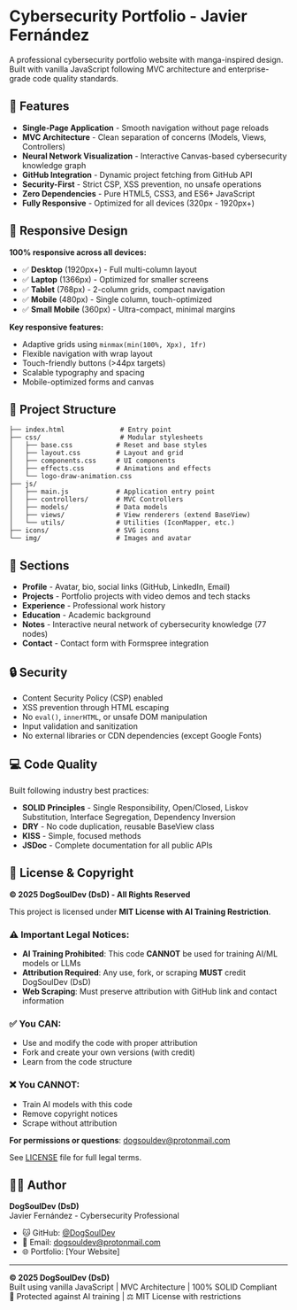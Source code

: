 # Cybersecurity Portfolio - Javier Fernández

A professional cybersecurity portfolio website with manga-inspired design. Built with vanilla JavaScript following MVC architecture and enterprise-grade code quality standards.

## 🚀 Features

- **Single-Page Application** - Smooth navigation without page reloads
- **MVC Architecture** - Clean separation of concerns (Models, Views, Controllers)
- **Neural Network Visualization** - Interactive Canvas-based cybersecurity knowledge graph
- **GitHub Integration** - Dynamic project fetching from GitHub API
- **Security-First** - Strict CSP, XSS prevention, no unsafe operations
- **Zero Dependencies** - Pure HTML5, CSS3, and ES6+ JavaScript
- **Fully Responsive** - Optimized for all devices (320px - 1920px+)

## 📱 Responsive Design

**100% responsive across all devices:**
- ✅ **Desktop** (1920px+) - Full multi-column layout
- ✅ **Laptop** (1366px) - Optimized for smaller screens
- ✅ **Tablet** (768px) - 2-column grids, compact navigation
- ✅ **Mobile** (480px) - Single column, touch-optimized
- ✅ **Small Mobile** (360px) - Ultra-compact, minimal margins

**Key responsive features:**
- Adaptive grids using `minmax(min(100%, Xpx), 1fr)`
- Flexible navigation with wrap layout
- Touch-friendly buttons (>44px targets)
- Scalable typography and spacing
- Mobile-optimized forms and canvas

## 📁 Project Structure

```
├── index.html              # Entry point
├── css/                    # Modular stylesheets
│   ├── base.css           # Reset and base styles
│   ├── layout.css         # Layout and grid
│   ├── components.css     # UI components
│   ├── effects.css        # Animations and effects
│   └── logo-draw-animation.css
├── js/
│   ├── main.js            # Application entry point
│   ├── controllers/       # MVC Controllers
│   ├── models/            # Data models
│   ├── views/             # View renderers (extend BaseView)
│   └── utils/             # Utilities (IconMapper, etc.)
├── icons/                 # SVG icons
└── img/                   # Images and avatar
```

## 🎯 Sections

- **Profile** - Avatar, bio, social links (GitHub, LinkedIn, Email)
- **Projects** - Portfolio projects with video demos and tech stacks
- **Experience** - Professional work history
- **Education** - Academic background
- **Notes** - Interactive neural network of cybersecurity knowledge (77 nodes)
- **Contact** - Contact form with Formspree integration

## 🔒 Security

- Content Security Policy (CSP) enabled
- XSS prevention through HTML escaping
- No `eval()`, `innerHTML`, or unsafe DOM manipulation
- Input validation and sanitization
- No external libraries or CDN dependencies (except Google Fonts)

## 💻 Code Quality

Built following industry best practices:
- **SOLID Principles** - Single Responsibility, Open/Closed, Liskov Substitution, Interface Segregation, Dependency Inversion
- **DRY** - No code duplication, reusable BaseView class
- **KISS** - Simple, focused methods
- **JSDoc** - Complete documentation for all public APIs

## 📜 License & Copyright

**© 2025 DogSoulDev (DsD) - All Rights Reserved**

This project is licensed under **MIT License with AI Training Restriction**.

### ⚠️ Important Legal Notices:

- **AI Training Prohibited**: This code **CANNOT** be used for training AI/ML models or LLMs
- **Attribution Required**: Any use, fork, or scraping **MUST** credit DogSoulDev (DsD)
- **Web Scraping**: Must preserve attribution with GitHub link and contact information

### ✅ You CAN:
- Use and modify the code with proper attribution
- Fork and create your own versions (with credit)
- Learn from the code structure

### ❌ You CANNOT:
- Train AI models with this code
- Remove copyright notices
- Scrape without attribution

**For permissions or questions**: dogsouldev@protonmail.com

See [LICENSE](./LICENSE) file for full legal terms.

## 👨‍💻 Author

**DogSoulDev (DsD)**  
Javier Fernández - Cybersecurity Professional

- 🐱 GitHub: [@DogSoulDev](https://github.com/DogSoulDev)
- 📧 Email: dogsouldev@protonmail.com
- 🌐 Portfolio: [Your Website]

---

**© 2025 DogSoulDev (DsD)**  
Built using vanilla JavaScript | MVC Architecture | 100% SOLID Compliant  
🚫 Protected against AI training | ⚖️ MIT License with restrictions
